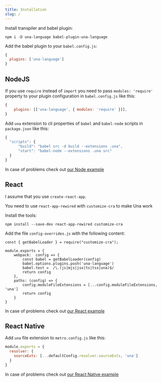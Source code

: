 ```yaml
---
title: Installation
slug: /
---
```


Install transpiler and babel plugin:

```
npm i -D una-language babel-plugin-una-language
```

Add the babel plugin to your `babel.config.js`:

```javascript
{
  plugins: ['una-language']
}
```

## NodeJS

If you use `require` instead of `import` you need to pass `modules: 'require'` property to your plugin configuration in `babel.config.js` like this:

```javascript
{
    plugins: [['una-language', { modules: 'require' }]],
}
```

Add `una` extension to cli properties of `babel` and `babel-node` scripts in `package.json` like this:

```javascript
{
  "scripts": {
      "build": "babel src -d build --extensions .una",
      "start": "babel-node --extensions .una src"
  }
}
```

In case of problems check out [our Node example](https://github.com/una-language/example-node)

## React

I assume that you use `create-react-app`.

You need to use `react-app-rewired` with `customize-cra` to make Una work

Install the tools:

```
npm install --save-dev react-app-rewired customize-cra
```

Add the file `config-overrides.js` with the following content:

```
const { getBabelLoader } = require("customize-cra");

module.exports = {
    webpack:  config => {
        const babel = getBabelLoader(config)
        babel.options.plugins.push('una-language')
        babel.test =  /\.(js|mjs|jsx|ts|tsx|una)$/
        return config
    },
    paths: (config) => {
        config.moduleFileExtensions = [...config.moduleFileExtensions, 'una']
        return config
    }
}
```

In case of problems check out [our React example](https://github.com/una-language/example-react)

## React Native

Add `una` file extension to `metro.config.js` like this:

```javascript
module.exports = {
  resolver: {
    sourceExts: [...defaultConfig.resolver.sourceExts, 'una']
  }
}
```

In case of problems check out [our React Native example](https://github.com/una-language/example-react-native)

